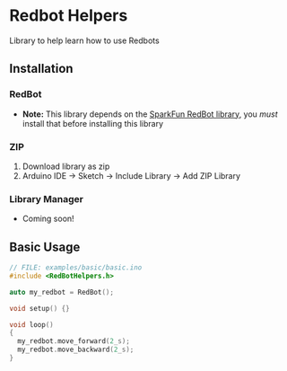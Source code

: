 # Redbot Helpers

Library to help learn how to use Redbots

## Installation
### RedBot
+ **Note:** This library depends on the [SparkFun RedBot library](https://github.com/sparkfun/SparkFun_RedBot_Arduino_Library), you _must_ install that before installing this library

### ZIP
1. Download library as zip
1. Arduino IDE -> Sketch -> Include Library -> Add ZIP Library

### Library Manager
+ Coming soon!

## Basic Usage
```C++
// FILE: examples/basic/basic.ino
#include <RedBotHelpers.h>

auto my_redbot = RedBot();

void setup() {}

void loop()
{
  my_redbot.move_forward(2_s);
  my_redbot.move_backward(2_s);
}
```
